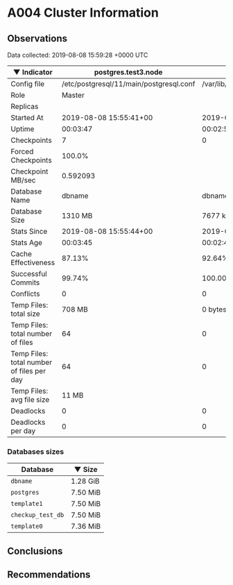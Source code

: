 # A004 Cluster Information #

## Observations ##
Data collected: 2019-08-08 15:59:28 +0000 UTC  

|&#9660;&nbsp;Indicator | postgres.test3.node | postgres.test1.node | postgres.test2.node |
|--------|-------|-------- |-------- |
|Config file |/etc/postgresql/11/main/postgresql.conf|/var/lib/postgresql/11/data1/postgresql.conf|/var/lib/postgresql/11/data2/postgresql.conf|
|Role |Master|<no value>|<no value>|
|Replicas ||<no value>|<no value>|
|Started At |2019-08-08&nbsp;15:55:41+00|2019-08-08 15:55:48+00|2019-08-08 15:55:52+00|
|Uptime |00:03:47|00:02:56|00:03:11|
|Checkpoints |7|0|0|
|Forced Checkpoints |100.0%|<no value>|<no value>|
|Checkpoint MB/sec |0.592093|<no value>|<no value>|
|Database Name |dbname|dbname|dbname|
|Database Size |1310&nbsp;MB|7677 kB|7701 kB|
|Stats Since |2019-08-08&nbsp;15:55:44+00|2019-08-08 15:55:58+00|2019-08-08 15:55:58+00|
|Stats Age |00:03:45|00:02:47|00:03:05|
|Cache Effectiveness |87.13%|92.64%|92.64%|
|Successful Commits |99.74%|100.00%|100.00%|
|Conflicts |0|0|0|
|Temp Files: total size |708&nbsp;MB|0 bytes|0 bytes|
|Temp Files: total number of files |64|0|0|
|Temp Files: total number of files per day |64|0|0|
|Temp Files: avg file size |11&nbsp;MB|<no value>|<no value>|
|Deadlocks |0|0|0|
|Deadlocks per day |0|0|0|


### Databases sizes ###

| Database | &#9660;&nbsp;Size |
|----------|--------|
| `dbname` | 1.28&nbsp;GiB |
| `postgres` | 7.50&nbsp;MiB |
| `template1` | 7.50&nbsp;MiB |
| `checkup_test_db` | 7.50&nbsp;MiB |
| `template0` | 7.36&nbsp;MiB |


## Conclusions ##


## Recommendations ##

